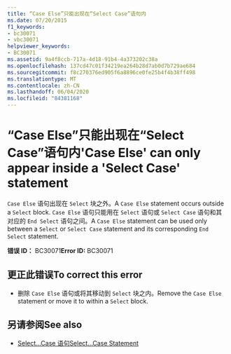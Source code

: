 ```yaml
---
title: “Case Else”只能出现在“Select Case”语句内
ms.date: 07/20/2015
f1_keywords:
- bc30071
- vbc30071
helpviewer_keywords:
- BC30071
ms.assetid: 9a4f8ccb-717a-4d18-91b4-4a373202c38a
ms.openlocfilehash: 137cd47c01f34219ea264b28d7ab0d7b729ae684
ms.sourcegitcommit: f8c270376ed905f6a8896ce0fe25b4f4b38ff498
ms.translationtype: MT
ms.contentlocale: zh-CN
ms.lasthandoff: 06/04/2020
ms.locfileid: "84381168"
---
```

# <a name="case-else-can-only-appear-inside-a-select-case-statement"></a><span data-ttu-id="99084-102">“Case Else”只能出现在“Select Case”语句内</span><span class="sxs-lookup"><span data-stu-id="99084-102">'Case Else' can only appear inside a 'Select Case' statement</span></span>
<span data-ttu-id="99084-103">`Case Else` 语句出现在 `Select` 块之外。</span><span class="sxs-lookup"><span data-stu-id="99084-103">A `Case Else` statement occurs outside a `Select` block.</span></span> <span data-ttu-id="99084-104">`Case Else` 语句只能用在 `Select` 语句或 `Select Case` 语句和其对应的 `End Select` 语句之间。</span><span class="sxs-lookup"><span data-stu-id="99084-104">A `Case Else` statement can be used only between a `Select` or `Select Case` statement and its corresponding `End Select` statement.</span></span>  
  
 <span data-ttu-id="99084-105">**错误 ID：** BC30071</span><span class="sxs-lookup"><span data-stu-id="99084-105">**Error ID:** BC30071</span></span>  
  
## <a name="to-correct-this-error"></a><span data-ttu-id="99084-106">更正此错误</span><span class="sxs-lookup"><span data-stu-id="99084-106">To correct this error</span></span>  
  
- <span data-ttu-id="99084-107">删除 `Case Else` 语句或将其移动到 `Select` 块之内。</span><span class="sxs-lookup"><span data-stu-id="99084-107">Remove the `Case Else` statement or move it to within a `Select` block.</span></span>  
  
## <a name="see-also"></a><span data-ttu-id="99084-108">另请参阅</span><span class="sxs-lookup"><span data-stu-id="99084-108">See also</span></span>

- [<span data-ttu-id="99084-109">Select...Case 语句</span><span class="sxs-lookup"><span data-stu-id="99084-109">Select...Case Statement</span></span>](../language-reference/statements/select-case-statement.md)
